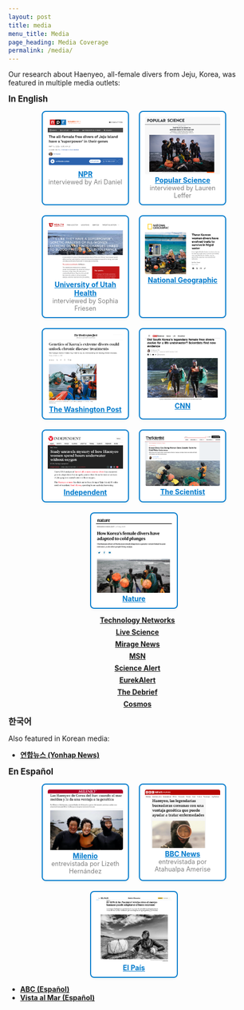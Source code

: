 ```yaml
---
layout: post
title: media
menu_title: Media
page_heading: Media Coverage
permalink: /media/
---
```

<style>
.media-card {
  border: 2px solid #007acc;
  border-radius: 8px;
  padding: 10px;
  box-shadow: 0 2px 5px rgba(0, 0, 0, 0.05);
  background-color: white;
  transition: transform 0.2s ease;
}
.media-card:hover {
  transform: scale(1.02);
}
</style>
<!-- To change into two columns instead of three change 30% to 45%-->


<section class="media-coverage">
  <p>Our research about Haenyeo, all-female divers from Jeju, Korea, was featured in multiple media outlets:</p>

  <p><strong style="font-size: 1.2em;">In English</strong></p>
  <!-- Featured Media Row -->
<!-- Featured Media Row -->
<div class="featured-media-row" style="display: flex; flex-wrap: wrap; gap: 20px; justify-content: center;">
<!-- First Row -->
  <div class="media-card" style="flex-basis: 30%; text-align: center; max-width: 200px;">
    <a href="https://www.npr.org/sections/shots-health-news/2025/05/15/nx-s1-5381139/korean-haenyeo-female-free-divers-genes-adaptations-jeju" target="_blank">
      <img src="/figures/media/NPR.png" alt="NPR screenshot" style="width: 100%; border-radius: 4px;">
    </a>
    <div><a href="https://www.npr.org/sections/shots-health-news/2025/05/15/nx-s1-5381139/korean-haenyeo-female-free-divers-genes-adaptations-jeju" target="_blank" style="color: #007acc; font-weight: bold;">NPR</a></div>
    <div style="color: grey; font-size: 0.9em;">interviewed by Ari Daniel</div>
  </div>

  <div class="media-card" style="flex-basis: 30%; text-align: center; max-width: 200px;">
    <a href="https://www.popsci.com/science/korea-women-divers-genetics/" target="_blank">
      <img src="/figures/media/PopScience.png" alt="Popular Science screenshot" style="width: 100%; border-radius: 4px;">
    </a>
    <div><a href="https://www.popsci.com/science/korea-women-divers-genetics/" target="_blank" style="color: #007acc; font-weight: bold;">Popular Science</a></div>
    <div style="color: grey; font-size: 0.9em;">interviewed by Lauren Leffer</div>
  </div>

  <div class="media-card" style="flex-basis: 30%; text-align: center; max-width: 200px;">
    <a href="https://healthcare.utah.edu/newsroom/news/2025/05/its-they-have-superpower-genetic-analysis-of-all-women-extreme-divers-finds" target="_blank">
      <img src="/figures/media/UHealth.png" alt="University of Utah Health screenshot" style="width: 100%; border-radius: 4px;">
    </a>
    <div><a href="https://healthcare.utah.edu/newsroom/news/2025/05/its-they-have-superpower-genetic-analysis-of-all-women-extreme-divers-finds" target="_blank" style="color: #007acc; font-weight: bold;">University of Utah Health</a></div>
    <div style="color: grey; font-size: 0.9em;">interviewed by Sophia Friesen</div>
  </div>

  <div class="media-card" style="flex-basis: 30%; text-align: center; max-width: 200px;">
    <a href="https://www.nationalgeographic.com/health/article/jeju-korea-women-divers-genetic-adaptations" target="_blank">
      <img src="/figures/media/NatGeo.png" alt="National Geographic screenshot" style="width: 100%; border-radius: 4px;">
    </a>
    <div><a href="https://www.nationalgeographic.com/health/article/jeju-korea-women-divers-genetic-adaptations" target="_blank" style="color: #007acc; font-weight: bold;">National Geographic</a></div>
  </div>
<!-- Next Row -->
  <div class="media-card" style="flex-basis: 30%; text-align: center; max-width: 200px;">
    <a href="https://www.washingtonpost.com/science/2025/05/07/korean-extreme-divers-genetics-chronic-disease/" target="_blank">
      <img src="/figures/media/TheWashingtonPost.png" alt="The Washington Post" style="width: 100%; border-radius: 4px;">
    </a>
    <div><a href="https://www.washingtonpost.com/science/2025/05/07/korean-extreme-divers-genetics-chronic-disease/" target="_blank" style="color: #007acc; font-weight: bold;">The Washington Post</a></div>
  </div>

  <div class="media-card" style="flex-basis: 30%; text-align: center; max-width: 200px;">
    <a href="https://www.cnn.com/2025/05/07/science/haenyeo-south-korea-divers-evolution#openweb-convo" target="_blank">
      <img src="/figures/media/CNN.png" alt="CNN" style="width: 100%; border-radius: 4px;">
    </a>
    <div><a href="https://www.cnn.com/2025/05/07/science/haenyeo-south-korea-divers-evolution#openweb-convo" target="_blank" style="color: #007acc; font-weight: bold;">CNN</a></div>
  </div>

<!-- Next Row -->
  <div class="media-card" style="flex-basis: 30%; text-align: center; max-width: 200px;">
    <a href="https://www.independent.co.uk/news/science/korea-haenyeo-divers-underwater-evolution-b2752119.html" target="_blank">
      <img src="/figures/media/Independent.png" alt="Independent screenshot" style="width: 100%; border-radius: 4px;">
    </a>
    <div><a href="https://www.independent.co.uk/news/science/korea-haenyeo-divers-underwater-evolution-b2752119.html" target="_blank" style="color: #007acc; font-weight: bold;">Independent</a></div>
  </div>


  <div class="media-card" style="flex-basis: 30%; text-align: center; max-width: 200px;">
    <a href="https://www.the-scientist.com/korea-s-deep-sea-diving-women-show-genetic-traits-for-cold-water-endurance-72986" target="_blank">
      <img src="/figures/media/TheScientist.png" alt="The Scientist screenshot" style="width: 100%; border-radius: 4px;">
    </a>
    <div><a href="https://www.the-scientist.com/korea-s-deep-sea-diving-women-show-genetic-traits-for-cold-water-endurance-72986" target="_blank" style="color: #007acc; font-weight: bold;">The Scientist</a></div>
  </div>
  
  <div class="media-card" style="flex-basis: 30%; text-align: center; max-width: 200px;">
    <a href="https://www.nature.com/articles/d41586-025-01386-4" target="_blank">
      <img src="/figures/media/Nature.png" alt="Nature screenshot" style="width: 100%; border-radius: 4px;">
    </a>
    <div><a href="https://www.nature.com/articles/d41586-025-01386-4" target="_blank" style="color: #007acc; font-weight: bold;">Nature</a></div>
  </div>


  
</div>


<!-- Standard Media List in Two Columns -->
<div class="media-grid" style="display: grid; grid-template-columns: repeat(auto-fit, minmax(250px, 1fr)); gap: 0.5em 2em; margin-top: 1em; padding-left: 1em; justify-items: center; align-items: center;">
  <div><a href="https://www.technologynetworks.com/tn/news/genetic-differences-help-haenyeo-divers-survive-high-pressure-environments-399280" target="_blank"><strong>Technology Networks</strong></a></div>
  <div><a href="https://www.livescience.com/health/genetics/legendary-women-of-the-sea-in-south-korea-freedive-well-into-their-80s-a-new-study-hints-at-how" target="_blank"><strong>Live Science</strong></a></div>
  <div><a href="https://www.miragenews.com/korean-haenyeo-divers-show-cold-water-genetic-1453864/" target="_blank"><strong>Mirage News</strong></a></div>
  <div><a href="https://www.msn.com/en-us/health/other/genetic-analysis-of-all-women-extreme-divers-finds-changes-linked-to-blood-pressure-and-cold-tolerance/ar-AA1E3BcG" target="_blank"><strong>MSN</strong></a></div>
  <div><a href="https://www.sciencealert.com/legendary-female-free-divers-reveal-evolution-in-action-on-south-korean-island" target="_blank"><strong>Science Alert</strong></a></div>
  <div><a href="https://www.eurekalert.org/news-releases/1081670" target="_blank"><strong>EurekAlert</strong></a></div>
  <div><a href="https://thedebrief.org/defying-the-limits-of-human-endurance-koreas-incredible-haenyeo-divers-are-reveal-new-secrets-about-human-adaptation/" target="_blank"><strong>The Debrief</strong></a></div>
  <div><a href="https://cosmosmagazine.com/science/biology/korean-haenyeo-free-divers/" target="_blank"><strong>Cosmos</strong></a></div>
</div>

  <!-- Korean Media -->
  <p><strong style="font-size: 1.2em;">한국어</strong></p>
  <p>Also featured in Korean media:</p>
  <ul class="media-links">
    <li><a href="https://v.daum.net/v/20250503000106885" target="_blank"><strong>연합뉴스 (Yonhap News)</strong></a></li>
  </ul>

  <!-- Spanish Media -->
  <p><strong style="font-size: 1.2em;">En Español</strong></p>
  <!-- Featured Media Row -->
  <div class="featured-media-row" style="display: flex; flex-wrap: wrap; gap: 20px; justify-content: center;">
    <div class="media-card" style="flex-basis: 30%; text-align: center; max-width: 200px;">
      <a href="https://www.milenio.com/ciencia-y-salud/haenyeo-corea-sur-mar-moldea-ventaja-genetica" target="_blank">
        <img src="/figures/media/Milenio.png" alt="Milenio screenshot" style="width: 100%; border-radius: 4px;">
      </a>
      <div><a href="https://www.milenio.com/ciencia-y-salud/haenyeo-corea-sur-mar-moldea-ventaja-genetica" target="_blank" style="color: #007acc; font-weight: bold;">Milenio</a></div><div style="color: grey; font-size: 0.9em;">entrevistada por Lizeth Hernández</div>
  </div>
        <div class="media-card" style="flex-basis: 30%; text-align: center; max-width: 200px;">
      <a href="https://www.bbc.com/mundo/articles/c20nk0k63ndo" target="_blank">
        <img src="/figures/media/BBC.png" alt="BBC screenshot" style="width: 100%; border-radius: 4px;">
      </a>
      <div><a href="https://www.bbc.com/mundo/articles/c20nk0k63ndo" target="_blank" style="color: #007acc; font-weight: bold;">BBC News</a></div><div style="color: grey; font-size: 0.9em;">entrevistada por Atahualpa Amerise</div>
  </div>
        <div class="media-card" style="flex-basis: 30%; text-align: center; max-width: 200px;">
      <a href="https://elpais.com/salud-y-bienestar/2025-05-06/el-adn-de-las-haenyeo-revela-como-el-cuerpo-humano-puede-adaptarse-al-buceo-extremo.html" target="_blank">
        <img src="/figures/media/ElPais.png" alt="EL Pais screenshot" style="width: 100%; border-radius: 4px;">
      </a>
      <div><a href="https://elpais.com/salud-y-bienestar/2025-05-06/el-adn-de-las-haenyeo-revela-como-el-cuerpo-humano-puede-adaptarse-al-buceo-extremo.html" target="_blank" style="color: #007acc; font-weight: bold;">El País</a></div>
  </div>
</div>

  
  <ul class="media-links">
    <li><a href="https://www.abc.es/ciencia/descubren-secreto-genetico-haenyeo-mujeres-mar-coreanas-20250502143939-nt_amp.html" target="_blank"><strong>ABC (Español)</strong></a></li>
    <li><a href="https://www.vistaalmar.es/ciencia-tecnologia/medicina/14602-identifican-genes-unicos-legendarias-mujeres-mar-corea-sur.html" target="_blank"><strong>Vista al Mar (Español)</strong></a></li>
  </ul>
  
</section>

